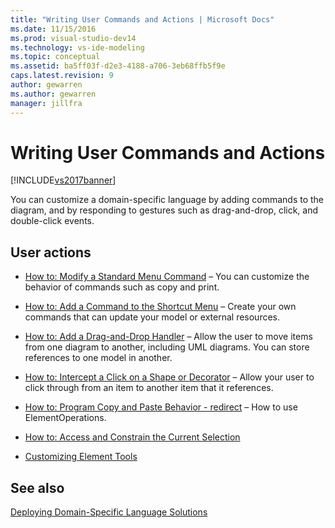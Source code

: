 ```yaml
---
title: "Writing User Commands and Actions | Microsoft Docs"
ms.date: 11/15/2016
ms.prod: visual-studio-dev14
ms.technology: vs-ide-modeling
ms.topic: conceptual
ms.assetid: ba5ff03f-d2e3-4188-a706-3eb68ffb5f9e
caps.latest.revision: 9
author: gewarren
ms.author: gewarren
manager: jillfra
---
```

# Writing User Commands and Actions
[!INCLUDE[vs2017banner](../includes/vs2017banner.md)]

You can customize a domain-specific language by adding commands to the diagram, and by responding to gestures such as drag-and-drop, click, and double-click events.  
  
## User actions  
  
- [How to: Modify a Standard Menu Command](../modeling/how-to-modify-a-standard-menu-command-in-a-domain-specific-language.md) – You can customize the behavior of commands such as copy and print.  
  
- [How to: Add a Command to the Shortcut Menu](../modeling/how-to-add-a-command-to-the-shortcut-menu.md) – Create your own commands that can update your model or external resources.  
  
- [How to: Add a Drag-and-Drop Handler](../modeling/how-to-add-a-drag-and-drop-handler.md) – Allow the user to move items from one diagram to another, including UML diagrams. You can store references to one model in another.  
  
- [How to: Intercept a Click on a Shape or Decorator](../modeling/how-to-intercept-a-click-on-a-shape-or-decorator.md) – Allow your user to click through from an item to another item that it references.  
  
- [How to: Program Copy and Paste Behavior - redirect](../misc/how-to-program-copy-and-paste-behavior-redirect.md) – How to use ElementOperations.  
  
- [How to: Access and Constrain the Current Selection](../modeling/how-to-access-and-constrain-the-current-selection.md)  
  
- [Customizing Element Tools](../modeling/customizing-element-tools.md)  
  
## See also  
 [Deploying Domain-Specific Language Solutions](../modeling/deploying-domain-specific-language-solutions.md)
